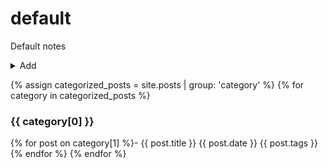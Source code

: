 # default
Default notes

<details>
  <summary>Add</summary>
  <script>
    function editor(){
      const category = document.getElementById('category').value;
      const date = "{{ site.time | date: '%Y-%m-%d-' }}";
      const title = document.getElementById('title').value.toLowerCase().replace(/[^a-zA-Z0-9]+/g,'-');
      const tags = document.getElementById('tags').value;
      const url='{{ site.github.repository_url }}/new/main?filename=' + category + '/_posts/' + date + title + '.md&value=---%0Atags:%20[' + tags + ']%0A---%0A';
      location = url;
      return true
    };
  </script>
  <input id=title placeholder=title required>
  <input id=category placeholder=category required>
  <input id=tags placeholder=tags>
  <button onclick="editor()">Editor</button>
</details>

{% assign categorized_posts = site.posts | group: 'category' %}
{% for category in categorized_posts %}<h3>{{ category[0] }}</h3>
{% for post on category[1] %}- {{ post.title }} {{ post.date }} {{ post.tags }}
{% endfor %}
{% endfor %}
